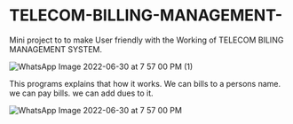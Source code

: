 # TELECOM-BILLING-MANAGEMENT-
Mini project to to make User friendly with the Working of TELECOM BILING MANAGEMENT SYSTEM. 

![WhatsApp Image 2022-06-30 at 7 57 00 PM (1)](https://user-images.githubusercontent.com/104273406/176702940-12727f05-c032-403a-a26a-2df53fc5f71a.jpeg)


This programs explains that how it works.
We can bills to a persons name.
we can pay bills.
we can add dues to it. 


![WhatsApp Image 2022-06-30 at 7 57 00 PM](https://user-images.githubusercontent.com/104273406/176703029-1a1094bf-813e-45a4-bbb0-58444b848d66.jpeg)
